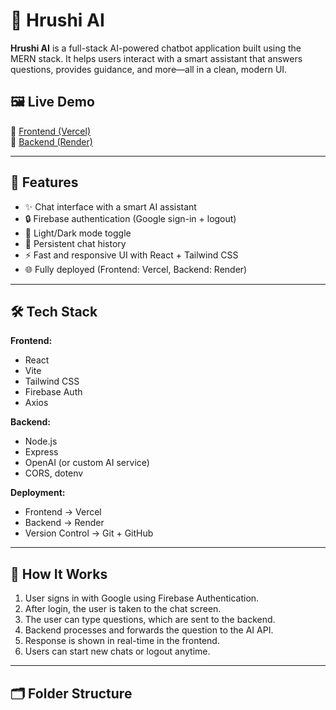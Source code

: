 # 🚀 Hrushi AI

**Hrushi AI** is a full-stack AI-powered chatbot application built using the MERN stack. It helps users interact with a smart assistant that answers questions, provides guidance, and more—all in a clean, modern UI.

## 🖼️ Live Demo

🔗 [Frontend (Vercel)](https://your-frontend-link.vercel.app)  
🔗 [Backend (Render)](https://your-backend-link.onrender.com)

---

## 📌 Features

- ✨ Chat interface with a smart AI assistant
- 🔒 Firebase authentication (Google sign-in + logout)
- 🌙 Light/Dark mode toggle
- 💬 Persistent chat history
- ⚡ Fast and responsive UI with React + Tailwind CSS
- 🌐 Fully deployed (Frontend: Vercel, Backend: Render)

---

## 🛠️ Tech Stack

**Frontend:**
- React
- Vite
- Tailwind CSS
- Firebase Auth
- Axios

**Backend:**
- Node.js
- Express
- OpenAI (or custom AI service)
- CORS, dotenv

**Deployment:**
- Frontend → Vercel
- Backend → Render
- Version Control → Git + GitHub

---

## 🧠 How It Works

1. User signs in with Google using Firebase Authentication.
2. After login, the user is taken to the chat screen.
3. The user can type questions, which are sent to the backend.
4. Backend processes and forwards the question to the AI API.
5. Response is shown in real-time in the frontend.
6. Users can start new chats or logout anytime.

---

## 🗂️ Folder Structure

